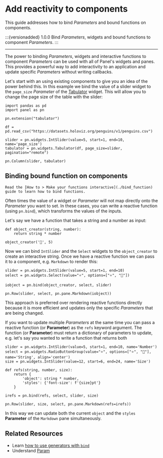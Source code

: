 # Add reactivity to components

This guide addresses how to bind *Parameters* and bound functions on components.

:::{versionadded} 1.0.0
Bind *Parameters*, widgets and bound functions to component *Parameters*.
:::

---

The power to binding *Parameters*, widgets and interactive functions to component *Parameters* can be used with all of Panel's widgets and panes. This provides a powerful way to add interactivity to an application and update specific *Parameters* without writing callbacks.

Let's start with an using existing components to give you an idea of the power behind this. In this example we bind the value of a slider widget to the `page_size` *Parameter* of the [Tabulator](../../reference/widgets/Tabulator) widget. This will allow you to change the page size of the table with the slider:

```{pyodide}
import pandas as pd
import panel as pn

pn.extension("tabulator")

df = pd.read_csv("https://datasets.holoviz.org/penguins/v1/penguins.csv")

slider = pn.widgets.IntSlider(value=5, start=1, end=10, name='page_size')
tabulator = pn.widgets.Tabulator(df, page_size=slider, pagination="remote")

pn.Column(slider, tabulator)
```

## Binding bound function on components

```{admonition} Prerequisites
Read the [How to > Make your functions interactive](./bind_function) guide to learn how to bind functions.
```

Often times the value of a widget or *Parameter* will not map directly onto the *Parameter* you want to set. In these cases, you can write a reactive function (using `pn.bind`), which transforms the values of the inputs.

Let's say we have a function that takes a string and a number as input:

```{pyodide}
def object_creator(string, number):
    return string * number

object_creator('🐘', 5)
```

Now we can bind `IntSlider` and the `Select` widgets to the `object_creator` to create an interactive string. Once we have a reactive function we can pass it to a component, e.g. `Markdown` to render this:

```{pyodide}
slider = pn.widgets.IntSlider(value=5, start=1, end=10)
select = pn.widgets.Select(value="⭐", options=["⭐", "🐘"])

iobject = pn.bind(object_creator, select, slider)

pn.Row(slider, select, pn.pane.Markdown(iobject))
```

This approach is preferred over rendering reactive functions directly because it is more efficient and updates only the specific *Parameters* that are being changed.

If you want to update multiple *Parameters* at the same time you can pass a reactive function (or **Parameter**) as the `refs` keyword argument. The function (or **Parameter**) must return a dictionary of parameters to update, e.g. let's say you wanted to write a function that returns both


```{pyodide}
slider = pn.widgets.IntSlider(value=5, start=1, end=10, name='Number')
select = pn.widgets.RadioButtonGroup(value="⭐", options=["⭐", "🐘"], name='String', align='center')
size = pn.widgets.IntSlider(value=12, start=6, end=24, name='Size')

def refs(string, number, size):
    return {
        'object': string * number,
        'styles': {'font-size': f'{size}pt'}
    }

irefs = pn.bind(refs, select, slider, size)

pn.Row(slider, size, select, pn.pane.Markdown(refs=irefs))
```

In this way we can update both the current `object` and the `styles` **Parameter** of the `Markdown` pane simultaneously.

## Related Resources

- Learn [how to use generators with `bind`](./bind_generator)
- Understand [Param](../../explanation/dependencies/param.md)
